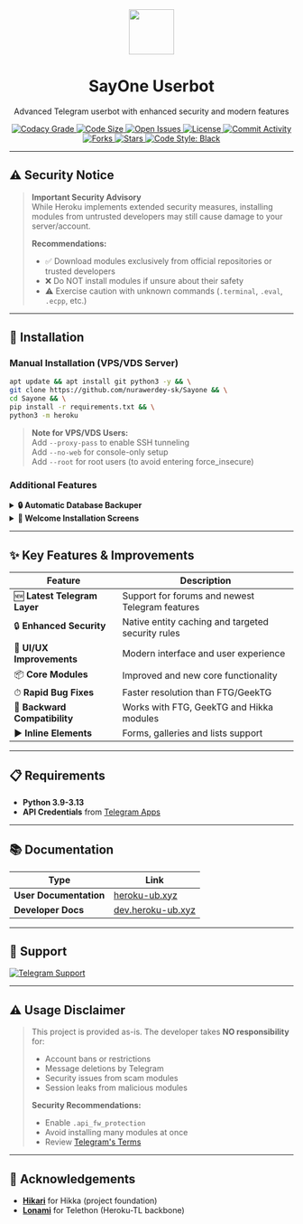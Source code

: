 <div align="center">
  <img src="https://github.com/hikariatama/assets/raw/master/1326-command-window-line-flat.webp" height="80">
  <h1>SayOne Userbot</h1>
  <p>Advanced Telegram userbot with enhanced security and modern features</p>
  
  <p>
    <a href="https://www.codacy.com/gh/coddrago/Heroku/dashboard?utm_source=github.com&amp;utm_medium=referral&amp;utm_content=coddrago/Heroku&amp;utm_campaign=Badge_Grade">
      <img src="https://app.codacy.com/project/badge/Grade/97e3ea868f9344a5aa6e4d874f83db14" alt="Codacy Grade">
    </a>
    <a href="#">
      <img src="https://img.shields.io/github/languages/code-size/coddrago/Heroku" alt="Code Size">
    </a>
    <a href="#">
      <img src="https://img.shields.io/github/issues-raw/coddrago/Heroku" alt="Open Issues">
    </a>
    <a href="#">
      <img src="https://img.shields.io/github/license/coddrago/Heroku" alt="License">
    </a>
    <a href="#">
      <img src="https://img.shields.io/github/commit-activity/m/coddrago/Heroku" alt="Commit Activity">
    </a>
    <br>
    <a href="#">
      <img src="https://img.shields.io/github/forks/coddrago/Heroku?style=flat" alt="Forks">
    </a>
    <a href="#">
      <img src="https://img.shields.io/github/stars/coddrago/Heroku" alt="Stars">
    </a>
    <a href="https://github.com/psf/black">
      <img src="https://img.shields.io/badge/code%20style-black-000000.svg" alt="Code Style: Black">
    </a>
  </p>
</div>

---

## ⚠️ Security Notice

> **Important Security Advisory**  
> While Heroku implements extended security measures, installing modules from untrusted developers may still cause damage to your server/account.
> 
> **Recommendations:**
> - ✅ Download modules exclusively from official repositories or trusted developers
> - ❌ Do NOT install modules if unsure about their safety
> - ⚠️ Exercise caution with unknown commands (`.terminal`, `.eval`, `.ecpp`, etc.)

---

## 🚀 Installation

### Manual Installation (VPS/VDS Server)

```bash
apt update && apt install git python3 -y && \
git clone https://github.com/nurawerdey-sk/Sayone && \
cd Sayone && \
pip install -r requirements.txt && \
python3 -m heroku
```

> **Note for VPS/VDS Users:**  
> Add `--proxy-pass` to enable SSH tunneling  
> Add `--no-web` for console-only setup  
> Add `--root` for root users (to avoid entering force_insecure)

### Additional Features

<details>
  <summary><b>🔒 Automatic Database Backuper</b></summary>
  <img src="https://user-images.githubusercontent.com/36935426/202905566-964d2904-f3ce-4a14-8f05-0e7840e1b306.png" width="400">
</details>

<details>
  <summary><b>👋 Welcome Installation Screens</b></summary>
  <img src="https://user-images.githubusercontent.com/36935426/202905720-6319993b-697c-4b09-a194-209c110c79fd.png" width="300">
  <img src="https://user-images.githubusercontent.com/36935426/202905746-2a511129-0208-4581-bb27-7539bd7b53c9.png" width="300">
</details>

---

## ✨ Key Features & Improvements

| Feature | Description |
|---------|-------------|
| 🆕 **Latest Telegram Layer** | Support for forums and newest Telegram features |
| 🔒 **Enhanced Security** | Native entity caching and targeted security rules |
| 🎨 **UI/UX Improvements** | Modern interface and user experience |
| 📦 **Core Modules** | Improved and new core functionality |
| ⏱ **Rapid Bug Fixes** | Faster resolution than FTG/GeekTG |
| 🔄 **Backward Compatibility** | Works with FTG, GeekTG and Hikka modules |
| ▶️ **Inline Elements** | Forms, galleries and lists support |

---

## 📋 Requirements

- **Python 3.9-3.13**
- **API Credentials** from [Telegram Apps](https://my.telegram.org/apps)

---

## 📚 Documentation

| Type | Link |
|------|------|
| **User Documentation** | [heroku-ub.xyz](https://heroku-ub.xyz/) |
| **Developer Docs** | [dev.heroku-ub.xyz](https://dev.heroku-ub.xyz/) |

---

## 💬 Support

[![Telegram Support](https://img.shields.io/badge/Telegram-Support_Group-2594cb?logo=telegram)](https://t.me/sayone_talks)

---

## ⚠️ Usage Disclaimer

> This project is provided as-is. The developer takes **NO responsibility** for:
> - Account bans or restrictions
> - Message deletions by Telegram
> - Security issues from scam modules
> - Session leaks from malicious modules
>
> **Security Recommendations:**
> - Enable `.api_fw_protection`
> - Avoid installing many modules at once
> - Review [Telegram's Terms](https://core.telegram.org/api/terms)

---

## 🙏 Acknowledgements

- [**Hikari**](https://gitlab.com/hikariatama) for Hikka (project foundation)
- [**Lonami**](https://t.me/lonami) for Telethon (Heroku-TL backbone)
